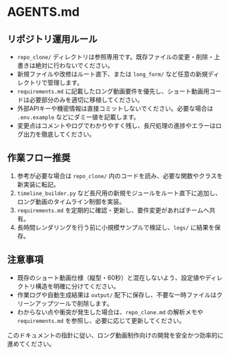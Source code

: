 # AGENTS.md

## リポジトリ運用ルール
- `repo_clone/` ディレクトリは参照専用です。既存ファイルの変更・削除・上書きは絶対に行わないでください。
- 新規ファイルや改修はルート直下、または `long_form/` など任意の新規ディレクトリで管理します。
- `requirements.md` に記載したロング動画要件を優先し、ショート動画用コードは必要部分のみを適切に移植してください。
- 外部APIキーや機密情報は直接コミットしないでください。必要な場合は `.env.example` などにダミー値を記載します。
- 変更点はコメントやログでわかりやすく残し、長尺処理の進捗やエラーはログ出力を徹底してください。

## 作業フロー推奨
1. 参考が必要な場合は `repo_clone/` 内のコードを読み、必要な関数やクラスを新実装に転記。
2. `timeline_builder.py` など長尺用の新規モジュールをルート直下に追加し、ロング動画のタイムライン制御を実装。
3. `requirements.md` を定期的に確認・更新し、要件変更があればチームへ共有。
4. 長時間レンダリングを行う前に小規模サンプルで検証し、`logs/` に結果を保存。

## 注意事項
- 既存のショート動画仕様（縦型・60秒）と混在しないよう、設定値やディレクトリ構造を明確に分けてください。
- 作業ログや自動生成結果は `output/` 配下に保存し、不要な一時ファイルはクリーンアップツールで削除します。
- わからない点や衝突が発生した場合は、`repo_clone.md` の解析メモや `requirements.md` を参照し、必要に応じて更新してください。

このドキュメントの指針に従い、ロング動画制作向けの開発を安全かつ効率的に進めてください。
